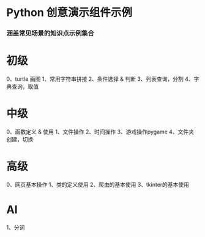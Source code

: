 # Python 创意演示组件示例
### 涵盖常见场景的知识点示例集合

# 初级
0、turtle 画图
1、常用字符串拼接
2、条件选择 & 判断
3、列表查询，分割
4、字典查询，取值

# 中级
0、函数定义 & 使用
1、文件操作
2、时间操作
3、游戏操作pygame 
4、文件夹创建，切换

# 高级
0、网页基本操作
1、类的定义使用
2、爬虫的基本使用
3、tkinter的基本使用

# AI
1、分词

